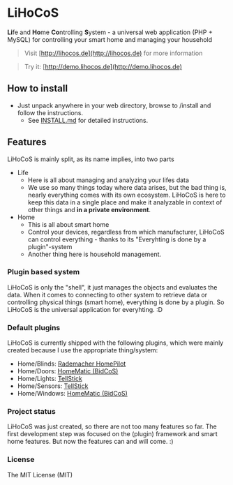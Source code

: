 LiHoCoS
=======

**Li**fe and **Ho**me **Co**ntrolling **S**ystem - a universal web application (PHP + MySQL) for controlling your smart home and managing your household

> Visit [http://lihocos.de](http://lihocos.de) for more information

> Try it: [http://demo.lihocos.de](http://demo.lihocos.de)

## How to install
* Just unpack anywhere in your web directory, browse to /install and follow the instructions.
    * See [INSTALL.md](INSTALL.md) for detailed instructions.

## Features
LiHoCoS is mainly split, as its name implies, into two parts
* Life
  * Here is all about managing and analyzing your lifes data
  * We use so many things today where data arises, but the bad thing is, nearly everything comes with its own ecosystem.
LiHoCoS is here to keep this data in a single place and make it analyzable in context of other things and **in a private environment**.
* Home
  * This is all about smart home
  * Control your devices, regardless from which manufacturer, LiHoCoS can control everything - thanks to its "Everyhting is done by a plugin"-system
  * Another thing here is household management.

### Plugin based system
LiHoCoS is only the "shell", it just manages the objects and evaluates the data.
When it comes to connecting to other system to retrieve data or controlling physical things (smart home), everything is done by a plugin.
So LiHoCoS is the universal application for everyhting. :D

### Default plugins
LiHoCoS is currently shipped with the following plugins, which were mainly created because I use the appropriate  thing/system:
* Home/Blinds: [Rademacher HomePilot](http://homepilot.rademacher.de/)
* Home/Doors: [HomeMatic (BidCoS)](http://www.homematic.com/)
* Home/Lights: [TellStick](http://www.telldus.se/products/tellstick)
* Home/Sensors: [TellStick](http://www.telldus.se/products/tellstick)
* Home/Windows: [HomeMatic (BidCoS)](http://www.homematic.com/)

### Project status
LiHoCoS was just created, so there are not too many features so far.
The first development step was focused on the (plugin) framework and smart home features.
But now the features can and will come. :)

### License
The MIT License (MIT)
